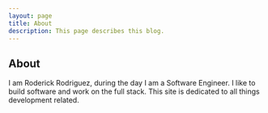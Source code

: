 ```yaml
---
layout: page
title: About
description: This page describes this blog.
---
```

## About
I am Roderick Rodriguez, during the day I am a Software Engineer. I like to build software and work on the full stack.  This site is dedicated to all things development related.




